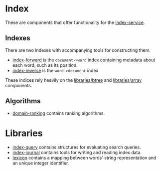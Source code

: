 # Index

These are components that offer functionality for the [index-service](../services-core/index-service).

## Indexes

There are two indexes with accompanying tools for constructing them.

* [index-forward](index-forward/) is the `document->word` index containing metadata 
about each word, such as its position. 
* [index-reverse](index-reverse/) is the `word->document` index.

These indices rely heavily on the [libraries/btree](../libraries/btree) and [libraries/array](../libraries/array) components.

## Algorithms

* [domain-ranking](domain-ranking/) contains ranking algorithms.

# Libraries

* [index-query](index-query/) contains structures for evaluating search queries.
* [index-journal](index-journal/) contains tools for writing and reading index data.
* [lexicon](lexicon/) contains a mapping between words' string representation and an unique integer identifier.

